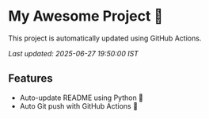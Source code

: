 # My Awesome Project 🚀

This project is automatically updated using GitHub Actions.

_Last updated: 2025-06-27 19:50:00 IST_

## Features
- Auto-update README using Python 🐍
- Auto Git push with GitHub Actions 🤖
